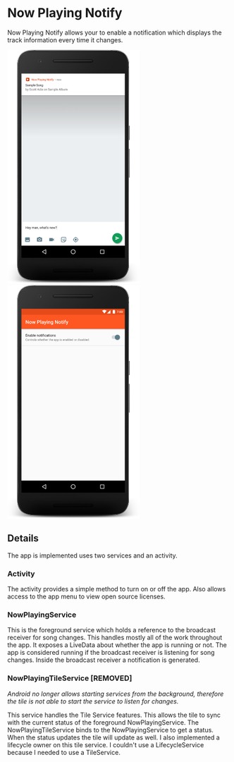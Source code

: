 # Now Playing Notify

Now Playing Notify allows your to enable a notification which displays the track information every time it changes.

<img src="res/screenshots/example.png" alt="alt text" width="300"> <img src="res/screenshots/Settings.png" alt="alt text" width="300">

## Details

The app is implemented uses two services and an activity.

### Activity

The activity provides a simple method to turn on or off the app. Also allows access to the app menu to view open source licenses.

### NowPlayingService

This is the foreground service which holds a reference to the broadcast receiver for song changes. This handles mostly all of the work throughout the app. It exposes a LiveData<Boolean> about whether the app is running or not. The app is considered running if the broadcast receiver is listening for song changes. Inside the broadcast receiver a notification is generated.

### NowPlayingTileService [REMOVED]

*Android no longer allows starting services from the background, therefore the tile is not able to start the service to listen for changes.*

This service handles the Tile Service features. This allows the tile to sync with the current status of the foreground NowPlayingService. The NowPlayingTileService binds to the NowPlayingService to get a status. When the status updates the tile will update as well. I also implemented a lifecycle owner on this tile service. I couldn't use a LifecycleService because I needed to use a TileService. 

